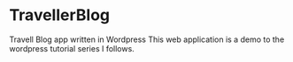 # TravellerBlog
Travell Blog app written in Wordpress
This web application is a demo to the wordpress tutorial series I follows. 
